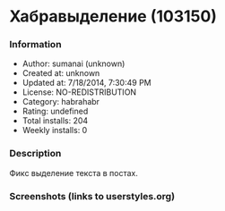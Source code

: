 # Хабравыделение (103150)

### Information
- Author: sumanai (unknown)
- Created at: unknown
- Updated at: 7/18/2014, 7:30:49 PM
- License: NO-REDISTRIBUTION
- Category: habrahabr
- Rating: undefined
- Total installs: 204
- Weekly installs: 0


### Description
Фикс выделение текста в постах.


### Screenshots (links to userstyles.org)



